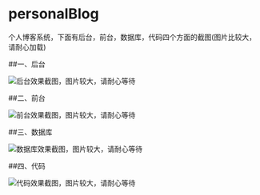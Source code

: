 # personalBlog
个人博客系统，下面有后台，前台，数据库，代码四个方面的截图(图片比较大，请耐心加载)

##一、后台

![后台效果截图，图片较大，请耐心等待](https://github.com/fry404006308/personalBlog/blob/master/personalBlog/otherRes/effectImage/adminpage.gif)

##二、前台

![前台效果截图，图片较大，请耐心等待](https://github.com/fry404006308/personalBlog/blob/master/personalBlog/otherRes/effectImage/frontpage.gif)

##三、数据库

![数据库效果截图，图片较大，请耐心等待](https://github.com/fry404006308/personalBlog/blob/master/personalBlog/otherRes/effectImage/database.gif)

##四、代码

![代码效果截图，图片较大，请耐心等待](https://github.com/fry404006308/personalBlog/blob/master/personalBlog/otherRes/effectImage/code.gif)

